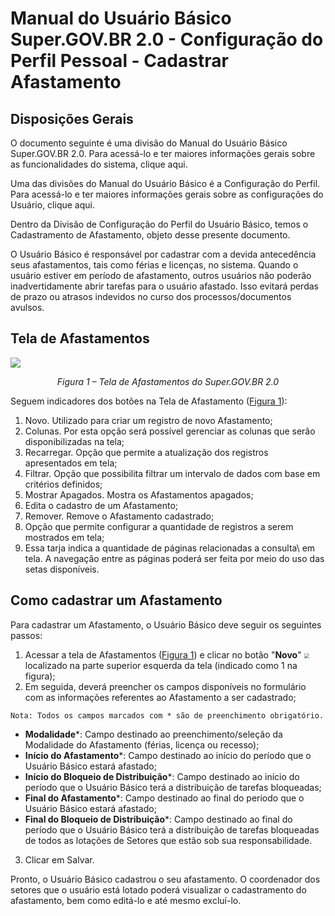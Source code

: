 # Manual do Usuário Básico Super.GOV.BR 2.0 - Configuração do Perfil Pessoal - Cadastrar Afastamento

## Disposições Gerais

O documento seguinte é uma divisão do Manual do Usuário Básico Super.GOV.BR 2.0. Para acessá-lo e ter maiores informações gerais sobre as funcionalidades do sistema, clique aqui.

Uma das divisões do Manual do Usuário Básico é a Configuração do Perfil. Para acessá-lo e ter maiores informações gerais sobre as configurações do Usuário, clique aqui.

Dentro da Divisão de Configuração do Perfil do Usuário Básico, temos o Cadastramento de Afastamento, objeto desse presente documento.

O Usuário Básico é responsável por cadastrar com a devida antecedência seus afastamentos, tais como férias e licenças, no sistema. Quando o usuário estiver em período de afastamento, outros usuários não poderão inadvertidamente abrir tarefas para o usuário afastado. Isso evitará perdas de prazo ou atrasos indevidos no curso dos processos/documentos avulsos.

## Tela de Afastamentos

<img src="../../manual/figuras/Tela de Afastamentos_marcado.png"/><p style="text-align: center;">*Figura 1 – Tela de Afastamentos do Super.GOV.BR 2.0*</p>

Seguem indicadores dos botões na Tela de Afastamento (<ins>Figura 1</ins>):

1. Novo. Utilizado para criar um registro de novo Afastamento;
2. Colunas. Por esta opção será possível gerenciar as colunas que serão disponibilizadas na tela;
3. Recarregar. Opção que permite a atualização dos registros apresentados em tela;
4. Filtrar. Opção que possibilita filtrar um intervalo de dados com base em critérios definidos;
5. Mostrar Apagados. Mostra os Afastamentos apagados;
6. Edita o cadastro de um Afastamento;
7. Remover. Remove o Afastamento cadastrado;
8. Opção que permite configurar a quantidade de registros a serem mostrados em tela;
9. Essa tarja indica a quantidade de páginas relacionadas a consulta\ em tela. A navegação entre as páginas poderá ser feita por meio do uso das setas disponíveis.

## Como cadastrar um Afastamento

Para cadastrar um Afastamento, o Usuário Básico deve seguir os seguintes passos:

1. Acessar a tela de Afastamentos (<ins>Figura 1</ins>) e clicar no botão "**Novo**"   <img src="../../_static/images/Botão de Inclusão (+).png" style="zoom: 50%;"/> localizado na parte superior esquerda da tela (indicado como 1 na figura);
2. Em seguida, deverá preencher os campos disponíveis no formulário com as informações referentes ao Afastamento a ser cadastrado;

```{note}
Nota: Todos os campos marcados com * são de preenchimento obrigatório. 
```
	
* **Modalidade***: Campo destinado ao preenchimento/seleção da Modalidade do Afastamento (férias, licença ou recesso);
* **Início do Afastamento***: Campo destinado ao início do período que o Usuário Básico estará afastado;
* **Início do Bloqueio de Distribuição***: Campo destinado ao início do período que o Usuário Básico terá a distribuição de tarefas bloqueadas;
* **Final do Afastamento***: Campo destinado ao final do período que o Usuário Básico estará afastado;
* **Final do Bloqueio de Distribuição***: Campo destinado ao final do período que o Usuário Básico terá a distribuição de tarefas bloqueadas de todos as lotações de Setores que estão sob sua responsabilidade.

3. Clicar em Salvar.

Pronto, o Usuário Básico cadastrou o seu afastamento. O coordenador dos setores que o usuário está lotado poderá visualizar o cadastramento do afastamento, bem como editá-lo e até mesmo excluí-lo. 
